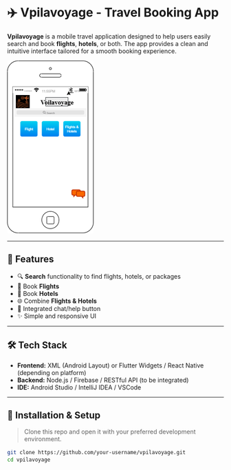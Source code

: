 # ✈️ Vpilavoyage - Travel Booking App

**Vpilavoyage** is a mobile travel application designed to help users easily search and book **flights**, **hotels**, or both. The app provides a clean and intuitive interface tailored for a smooth booking experience.

![App Screenshot](mobileapp.png)

---

## 📱 Features

- 🔍 **Search** functionality to find flights, hotels, or packages
- 🎫 Book **Flights**
- 🏨 Book **Hotels**
- 🌐 Combine **Flights & Hotels**
- 💬 Integrated chat/help button
- ✨ Simple and responsive UI

---

## 🛠️ Tech Stack

- **Frontend:** XML (Android Layout) or Flutter Widgets / React Native (depending on platform)
- **Backend:** Node.js / Firebase / RESTful API (to be integrated)
- **IDE:** Android Studio / IntelliJ IDEA / VSCode

---

## 🚧 Installation & Setup

> Clone this repo and open it with your preferred development environment.

```bash
git clone https://github.com/your-username/vpilavoyage.git
cd vpilavoyage
